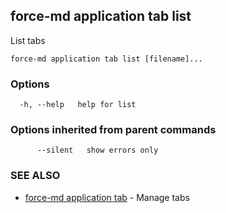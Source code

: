 ## force-md application tab list

List tabs

```
force-md application tab list [filename]...
```

### Options

```
  -h, --help   help for list
```

### Options inherited from parent commands

```
      --silent   show errors only
```

### SEE ALSO

* [force-md application tab](force-md_application_tab.md)	 - Manage tabs

